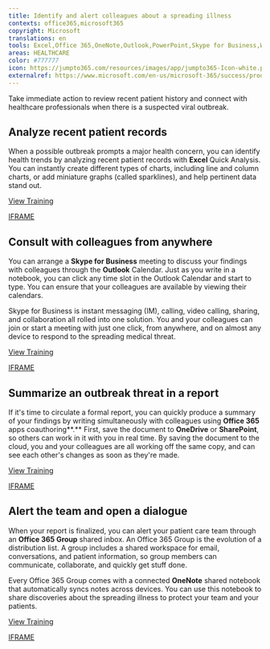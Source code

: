 ```yaml
---
title: Identify and alert colleagues about a spreading illness
contexts: office365,microsoft365
copyright: Microsoft
translations: en
tools: Excel,Office 365,OneNote,Outlook,PowerPoint,Skype for Business,Word
areas: HEALTHCARE
color: #777777
icon: https://jumpto365.com/resources/images/app/jumpto365-Icon-white.png
externalref: https://www.microsoft.com/en-us/microsoft-365/success/productivitylibrary/identify-and-alert-colleagues-about-a-spreading-illness
---
```

Take immediate action to review recent patient history and connect with healthcare professionals when there is a suspected viral outbreak.


## Analyze recent patient records

When a possible outbreak prompts a major health concern, you can identify health trends by analyzing recent patient records with **Excel** Quick Analysis. You can instantly create different types of charts, including line and column charts, or add miniature graphs (called sparklines), and help pertinent data stand out.

[View Training](https://support.office.com/en-US/article/Analyze-your-data-instantly-9e382e73-7f5e-495a-a8dc-be8225b1bb78)

[IFRAME](https://www.microsoft.com/en-us/videoplayer/embed/RE1UF1t)

## Consult with colleagues from anywhere

You can arrange a **Skype for Business** meeting to discuss your findings with colleagues through the **Outlook** Calendar. Just as you write in a notebook, you can click any time slot in the Outlook Calendar and start to type. You can ensure that your colleagues are available by viewing their calendars.

Skype for Business is instant messaging (IM), calling, video calling, sharing, and collaboration all rolled into one solution. You and your colleagues can join or start a meeting with just one click, from anywhere, and on almost any device to respond to the spreading medical threat.

[View Training](https://support.office.com/en-us/article/Communicate-with-voice-and-video-c1fb68bb-fdfc-4bf5-af41-2ac88e9b6fb0)

[IFRAME](https://www.microsoft.com/en-us/videoplayer/embed/RE1Tmri)

## Summarize an outbreak threat in a report

If it's time to circulate a formal report, you can quickly produce a summary of your findings by writing simultaneously with colleagues using **Office 365** apps coauthoring**.** First, save the document to **OneDrive** or **SharePoint**, so others can work in it with you in real time. By saving the document to the cloud, you and your colleagues are all working off the same copy, and can see each other's changes as soon as they're made.

[View Training](https://support.office.com/en-US/article/Document-collaboration-and-co-authoring-EE1509B4-1F6E-401E-B04A-782D26F564A4)

[IFRAME](https://www.microsoft.com/en-us/videoplayer/embed/RE1UCnb)

## Alert the team and open a dialogue

When your report is finalized, you can alert your patient care team through an **Office 365 Group** shared inbox. An Office 365 Group is the evolution of a distribution list. A group includes a shared workspace for email, conversations, and patient information, so group members can communicate, collaborate, and quickly get stuff done.

Every Office 365 Group comes with a connected **OneNote** shared notebook that automatically syncs notes across devices. You can use this notebook to share discoveries about the spreading illness to protect your team and your patients.

[View Training](https://support.office.com/en-us/article/Unite-your-team-with-Groups-in-Outlook-aef27003-2ce6-4c62-ad6c-d5fc472507cf?ui=en-US&rs=en-US&ad=US)

[IFRAME](https://www.microsoft.com/en-us/videoplayer/embed/RE1TwT5)

